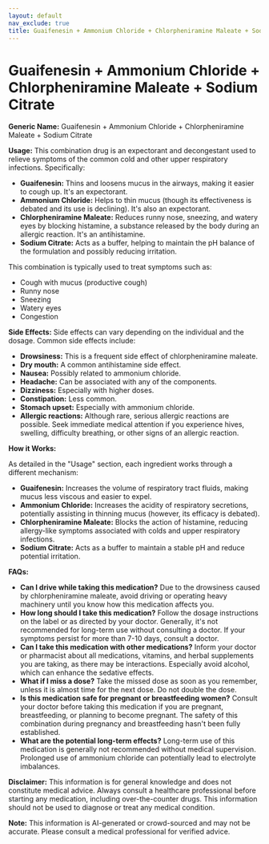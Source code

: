 ```yaml
---
layout: default
nav_exclude: true
title: Guaifenesin + Ammonium Chloride + Chlorpheniramine Maleate + Sodium Citrate
---
```


# Guaifenesin + Ammonium Chloride + Chlorpheniramine Maleate + Sodium Citrate

**Generic Name:** Guaifenesin + Ammonium Chloride + Chlorpheniramine Maleate + Sodium Citrate


**Usage:** This combination drug is an expectorant and decongestant used to relieve symptoms of the common cold and other upper respiratory infections.  Specifically:

* **Guaifenesin:**  Thins and loosens mucus in the airways, making it easier to cough up.  It's an expectorant.
* **Ammonium Chloride:** Helps to thin mucus (though its effectiveness is debated and its use is declining). It's also an expectorant.
* **Chlorpheniramine Maleate:**  Reduces runny nose, sneezing, and watery eyes by blocking histamine, a substance released by the body during an allergic reaction. It's an antihistamine.
* **Sodium Citrate:**  Acts as a buffer, helping to maintain the pH balance of the formulation and possibly reducing irritation.


This combination is typically used to treat symptoms such as:

* Cough with mucus (productive cough)
* Runny nose
* Sneezing
* Watery eyes
* Congestion


**Side Effects:**  Side effects can vary depending on the individual and the dosage. Common side effects include:

* **Drowsiness:** This is a frequent side effect of chlorpheniramine maleate.
* **Dry mouth:** A common antihistamine side effect.
* **Nausea:**  Possibly related to ammonium chloride.
* **Headache:**  Can be associated with any of the components.
* **Dizziness:**  Especially with higher doses.
* **Constipation:**  Less common.
* **Stomach upset:** Especially with ammonium chloride.
* **Allergic reactions:**  Although rare, serious allergic reactions are possible.  Seek immediate medical attention if you experience hives, swelling, difficulty breathing, or other signs of an allergic reaction.


**How it Works:**

As detailed in the "Usage" section, each ingredient works through a different mechanism:

* **Guaifenesin:** Increases the volume of respiratory tract fluids, making mucus less viscous and easier to expel.
* **Ammonium Chloride:**  Increases the acidity of respiratory secretions, potentially assisting in thinning mucus (however, its efficacy is debated).
* **Chlorpheniramine Maleate:** Blocks the action of histamine, reducing allergy-like symptoms associated with colds and upper respiratory infections.
* **Sodium Citrate:** Acts as a buffer to maintain a stable pH and reduce potential irritation.


**FAQs:**

* **Can I drive while taking this medication?**  Due to the drowsiness caused by chlorpheniramine maleate, avoid driving or operating heavy machinery until you know how this medication affects you.
* **How long should I take this medication?**  Follow the dosage instructions on the label or as directed by your doctor.  Generally, it's not recommended for long-term use without consulting a doctor. If your symptoms persist for more than 7-10 days, consult a doctor.
* **Can I take this medication with other medications?**  Inform your doctor or pharmacist about all medications, vitamins, and herbal supplements you are taking, as there may be interactions.  Especially avoid alcohol, which can enhance the sedative effects.
* **What if I miss a dose?** Take the missed dose as soon as you remember, unless it is almost time for the next dose. Do not double the dose.
* **Is this medication safe for pregnant or breastfeeding women?** Consult your doctor before taking this medication if you are pregnant, breastfeeding, or planning to become pregnant.  The safety of this combination during pregnancy and breastfeeding hasn't been fully established.
* **What are the potential long-term effects?**  Long-term use of this medication is generally not recommended without medical supervision.  Prolonged use of ammonium chloride can potentially lead to electrolyte imbalances.


**Disclaimer:** This information is for general knowledge and does not constitute medical advice.  Always consult a healthcare professional before starting any medication, including over-the-counter drugs.  This information should not be used to diagnose or treat any medical condition.


**Note:** This information is AI-generated or crowd-sourced and may not be accurate. Please consult a medical professional for verified advice.